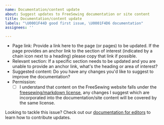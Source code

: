 ```yaml
---
name: Documentation/content update
about: Suggest updates to FreeSewing documentation or site content
title: Documentation/content update
labels: "\U0001F44D good first issue, \U0001F4D6 documentation"
assignees: ''

---
```


- Page link:  Provide a link here to the page (or pages) to be updated. If the page provides an anchor link to the section of interest (indicated by a chain icon next to a heading) please copy that link if possible.
- Relevant section: If a specific section needs to be updated and you are unable to provide an anchor link, what's the heading or area of interest?
- Suggested content: Do you have any changes you'd like to suggest to improve the documentation?
- Permission:
  - [ ] I understand that content on the FreeSewing website falls under the [freesewing/markdown license](https://github.com/freesewing/markdown/blob/develop/LICENSE), any changes I suggest which are incorporated into the documentation/site content will be covered by the same license.

Looking to tackle this issue? Check out our [documentation for editors](https://freesewing.dev/editors/) to learn how to contribute updates.
